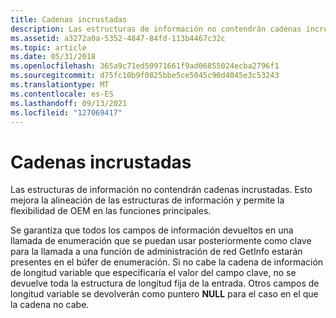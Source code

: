 ```yaml
---
title: Cadenas incrustadas
description: Las estructuras de información no contendrán cadenas incrustadas. Esto mejora la alineación de las estructuras de información y permite la flexibilidad de OEM en las funciones principales.
ms.assetid: a3272a0a-5352-4847-84fd-113b4467c32c
ms.topic: article
ms.date: 05/31/2018
ms.openlocfilehash: 365a9c71ed50971661f9ad06855024ecba2796f1
ms.sourcegitcommit: d75fc10b9f0825bbe5ce5045c90d4045e3c53243
ms.translationtype: MT
ms.contentlocale: es-ES
ms.lasthandoff: 09/13/2021
ms.locfileid: "127069417"
---
```

# <a name="embedded-strings"></a>Cadenas incrustadas

Las estructuras de información no contendrán cadenas incrustadas. Esto mejora la alineación de las estructuras de información y permite la flexibilidad de OEM en las funciones principales.

Se garantiza que todos los campos de información devueltos en una llamada de enumeración que se puedan usar posteriormente como clave para la llamada a una función de administración de red GetInfo estarán presentes en el búfer de enumeración. Si no cabe la cadena de información de longitud variable que especificaría el valor del campo clave, no se devuelve toda la estructura de longitud fija de la entrada. Otros campos de longitud variable se devolverán como puntero **NULL** para el caso en el que la cadena no cabe.

 

 




